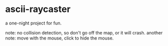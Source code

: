 # ascii-raycaster
a one-night project for fun.

note: no collision detection, so don't go off the map, or it will crash.
another note: move with the mouse, click to hide the mouse.

